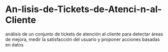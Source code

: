 # An-lisis-de-Tickets-de-Atenci-n-al-Cliente
análisis de un conjunto de tickets de atención al cliente para detectar áreas de mejora, medir la satisfacción del usuario y proponer acciones basadas en datos

